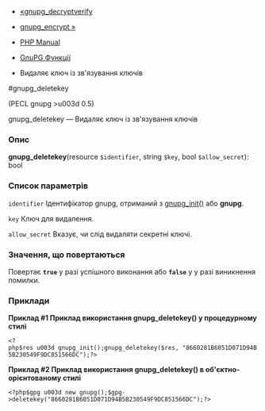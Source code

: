 - [«gnupg_decryptverify](function.gnupg-decryptverify.md)
- [gnupg_encrypt »](function.gnupg-encrypt.md)

- [PHP Manual](index.md)
- [GnuPG Функції](ref.gnupg.md)
- Видаляє ключ із зв'язування ключів

#gnupg_deletekey

(PECL gnupg \>u003d 0.5)

gnupg_deletekey — Видаляє ключ із зв'язування ключів

### Опис

**gnupg_deletekey**(resource `$identifier`, string `$key`, bool
`$allow_secret`): bool

### Список параметрів

`identifier`
Ідентифікатор gnupg, отриманий з
[gnupg_init()](function.gnupg-init.md) або **gnupg**.

`key`
Ключ для видалення.

`allow_secret`
Вказує, чи слід видаляти секретні ключі.

### Значення, що повертаються

Повертає **`true`** у разі успішного виконання або **`false`** у
у разі виникнення помилки.

### Приклади

**Приклад #1 Приклад використання **gnupg_deletekey()** у процедурному
стилі**

` <?php$res u003d gnupg_init();gnupg_deletekey($res, "8660281B6051D071D94B5B230549F9DC851566DC");?> `

**Приклад #2 Приклад використання **gnupg_deletekey()** в
об'єктно-орієнтованому стилі**

` <?php$gpg u003d new gnupg();$gpg->deletekey("8660281B6051D071D94B5B230549F9DC851566DC");?> `
